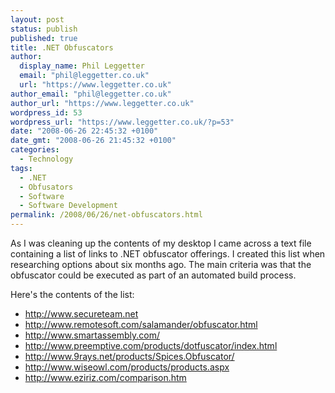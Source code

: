 ```yaml
---
layout: post
status: publish
published: true
title: .NET Obfuscators
author:
  display_name: Phil Leggetter
  email: "phil@leggetter.co.uk"
  url: "https://www.leggetter.co.uk"
author_email: "phil@leggetter.co.uk"
author_url: "https://www.leggetter.co.uk"
wordpress_id: 53
wordpress_url: "https://www.leggetter.co.uk/?p=53"
date: "2008-06-26 22:45:32 +0100"
date_gmt: "2008-06-26 21:45:32 +0100"
categories:
  - Technology
tags:
  - .NET
  - Obfusators
  - Software
  - Software Development
permalink: /2008/06/26/net-obfuscators.html
---
```


<p>As I was cleaning up the contents of my desktop I came across a text file containing a list of links to .NET obfuscator offerings. I created this list when researching options about six months ago. The main criteria was that the obfuscator could be executed as part of an automated build process.</p>
<p>Here's the contents of the list:</p>
<ul>
<li><a href="http://www.secureteam.net">http://www.secureteam.net</a></li>
<li><a href="http://www.remotesoft.com/salamander/obfuscator.html">http://www.remotesoft.com/salamander/obfuscator.html</a></li>
<li><a href="http://www.smartassembly.com/">http://www.smartassembly.com/</a></li>
<li><a href="http://www.preemptive.com/products/dotfuscator/index.html">http://www.preemptive.com/products/dotfuscator/index.html</a></li>
<li><a href="http://www.9rays.net/products/Spices.Obfuscator/">http://www.9rays.net/products/Spices.Obfuscator/</a></li>
<li><a href="http://www.wiseowl.com/products/products.aspx">http://www.wiseowl.com/products/products.aspx</a></li>
<li><a href="http://www.eziriz.com/comparison.htm">http://www.eziriz.com/comparison.htm</a></li>
</ul>

